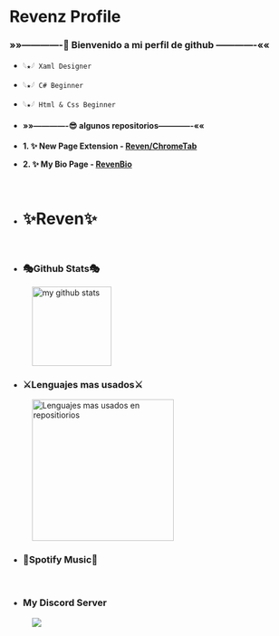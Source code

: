 <div alig="center">
  <h1>Revenz Profile</h1>

  ### »»————-**🍕 Bienvenido a mi perfil de github** ————-««
  - `𓆩★𓆪 Xaml Designer`
  - `𓆩★𓆪 C# Beginner`
  - `𓆩★𓆪 Html & Css Beginner`

  - #### »»————-__😎 algunos repositorios__————-««
  - __1. ✨ New Page Extension -
  [Reven/ChromeTab](https://github.com/Reven208/ChromeNewPage)__
  - __2. ✨ My Bio Page - [RevenBio](https://reven208.github.io/Bio.github.io)__
  <br>

  - # __✨Reven✨__
  <br>

  - ### **🎭Github Stats🎭**

  <a>
    <img style="margin-left: 40px;"  height=140em
      src="https://github-readme-stats.vercel.app/api?username=reven208&count_private=true&show_icons=true&theme=dark&hide_border=false&hide_title=false"
      alt="my github stats" />
  </a>

  - ### **⚔️Lenguajes mas usados⚔️**


  <a href="https://github.com/reven208">
    <img style="margin-left: 40px;" height=250em
      src="https://github-readme-stats.vercel.app/api/top-langs/?username=reven208&title_color=ffffff&text_color=c9facc&icon_color=2bFc6a&bg_color=1d1f21"
      alt="Lenguajes mas usados en repositiorios" />
  </a>


  <br>

  - ### **🎃Spotify Music🎃**
  <br>
  <img style="margin-left: 40px; width=350em
    src="https://spotify-recently-played-readme.vercel.app/api?user=31zp7fgqfxuoy4bpo7rmlsyyyiz4"></img>

  - ### **My Discord Server**

  <a style="margin-left: 40px;" href="https://discord.gg/UVd8Tu9aSt">
    <img
      src="https://discordapp.com/api/guilds/997627619245830194/widget.png?style=banner2">
  </a>
